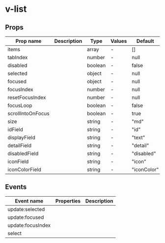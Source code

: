 # v-list

## Props

| Prop name         | Description | Type    | Values | Default     |
| ----------------- | ----------- | ------- | ------ | ----------- |
| items             |             | array   | -      | []          |
| tabIndex          |             | number  | -      | null        |
| disabled          |             | boolean | -      | false       |
| selected          |             | object  | -      | null        |
| focused           |             | object  | -      | null        |
| focusIndex        |             | number  | -      | null        |
| resetFocusIndex   |             | number  | -      | null        |
| focusLoop         |             | boolean | -      | false       |
| scrollIntoOnFocus |             | boolean | -      | true        |
| size              |             | string  | -      | "md"        |
| idField           |             | string  | -      | "id"        |
| displayField      |             | string  | -      | "text"      |
| detailField       |             | string  | -      | "detail"    |
| disabledField     |             | string  | -      | "disabled"  |
| iconField         |             | string  | -      | "icon"      |
| iconColorField    |             | string  | -      | "iconColor" |

## Events

| Event name        | Properties | Description |
| ----------------- | ---------- | ----------- |
| update:selected   |            |
| update:focused    |            |
| update:focusIndex |            |
| select            |            |
